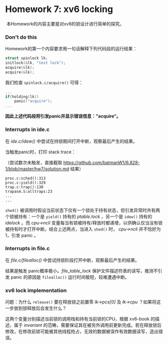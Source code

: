 # Homework 7: xv6 locking 

​		本Homework的内容主要是对xv6的锁设计进行简单的探究。

### Don't do this

Homework的第一个内容要求用一句话解释下列代码段的运行结果：

```c
struct spinlock lk;
initlock(&lk, "test lock");
acquire(&lk);
acquire(&lk);
```

我们检查 `spinlock.c/acquire()` 可得：

```c
...
if(holding(lk))
    panic("acquire");
...
```

**因此上述代码段将引发panic并显示错误信息：”acquire“。**



### Interrupts in ide.c

在 *ide.c/idew()* 中尝试在持锁期间打开中断，观察最后产生的结果。

当触发panic时，打印 stack trace：

（尝试数次未触发，直接截取  https://github.com/batmanW1/6.828-1/blob/master/hw7/solution.md  结果）

```
proc.c:sched():313
proc.c:yield():329
trap.c:trap():130
trapasm.S:alltraps:23
...
...
```

`shed()` 被调用时假设当前状态下仅有一个锁处于持有状态，但引发异常时共有两个锁被持有：一个是 `yield()` 持有的 *ptable.lock* ，另一个是 `idew()` 持有的 *idelock* 。而 *cpu->ncli* 变量每当有锁被持有/释放时都递增，以供确认仅当没有锁被持有时才打开中断。结合上述两点，当进入 `shed()` 时， *cpu->ncli* 并不恰好为1，引发 panic 。



### Interrupts in file.c

在 *file.c/filealloc()* 中尝试持锁阶段打开中断，观察最后产生的结果。

结果是触发 panic概率极小。*file_table_lock* 保护文件描述符表的读写，推测不引发 panic 的原因是 `filealloc()` 运行时间极短，较难遭遇中断。



### xv6 lock implementation

问题：为什么 `release()` 要在释放锁之前置零 *lk->pcs[0]* 及 *lk->cpu* ？如果将这一步放到锁释放后会发生什么？

这两个变量分别描述当前锁的调用栈和持有当前锁的CPU，根据 xv6-book 的描述，属于 *invariant* 的范畴，需要保证其在被另外调用前更新完成。若在释放锁后修改，在修改前锁可能被其他线程抢占，无效的数据被误作有效数据读写，造出错误。

